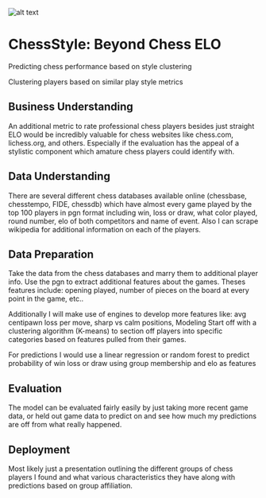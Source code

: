 ![alt text](https://raw.githubusercontent.com/username/ChessStyle/black-background-black-and-white-board-game-814133.jpg)


# ChessStyle: Beyond Chess ELO

Predicting chess performance based on style clustering 

Clustering players based on similar play style metrics

## Business Understanding
An additional metric to rate professional chess players besides just straight ELO would be incredibly valuable for chess websites like chess.com, lichess.org, and others. Especially if the evaluation has the appeal of a stylistic component which amature chess players could identify with.

## Data Understanding
There are several different chess databases available online (chessbase,  chesstempo, FIDE, chessdb) which have almost every game played by the top 100 players in pgn format including win, loss or draw, what color played, round number, elo of both competitors and name of event. Also I can scrape wikipedia for additional information on each of the players.

## Data Preparation
Take the data from the chess databases and marry them to additional player info. Use the pgn to extract additional features about the games. Theses features include: opening played, number of pieces on the board at every point in the game, etc.. 

Additionally I will make use of engines to develop more features like: avg centipawn loss per move, sharp vs calm positions, 
Modeling
Start off with a clustering algorithm (K-means) to section off players into specific categories based on features pulled from their games.

For predictions I would use a linear regression or random forest to predict probability of win loss or draw using group membership and elo as features

## Evaluation
The model can be evaluated fairly easily by just taking more recent game data, or held out game data to predict on and see how much my predictions are off from what really happened. 

## Deployment
Most likely just a presentation outlining the different groups of chess players I found and what various characteristics they have along with predictions based on group affiliation. 
